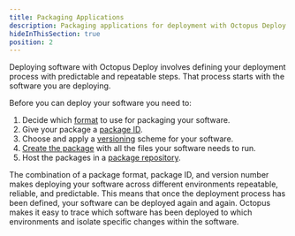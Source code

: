 ```yaml
---
title: Packaging Applications
description: Packaging applications for deployment with Octopus Deploy.
hideInThisSection: true
position: 2
---
```


Deploying software with Octopus Deploy involves defining your deployment process with predictable and repeatable steps. That process starts with the software you are deploying. 

Before you can deploy your software you need to:

1. Decide which [format](/docs/packaging-applications/supported-packages.md) to use for packaging your software.
1. Give your package a [package ID](/docs/packaging-applications/package-id.md).
1. Choose and apply a [versioning](/docs/packaging-applications/versioning-in-octopus-deploy.md) scheme for your software.
1. [Create the package](/docs/packaging-applications/creating-packages/index.md) with all the files your software needs to run.
1. Host the packages in a [package repository](/docs/packaging-applications/package-repositories/index.md).

The combination of a package format, package ID, and version number makes deploying your software across different environments repeatable, reliable, and predictable. This means that once the deployment process has been defined, your software can be deployed again and again. Octopus makes it easy to trace which software has been deployed to which environments and isolate specific changes within the software. 
